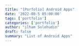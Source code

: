 ```yaml
---
title: "[Porfolio] Android Apps"
date: '2022-08-5 05:00:00'
tags: ['portfolio']
categories: ['portfolio']
author: "ilham Solehudin"
draft: false
summary: "List of Android Apps"
---
```

